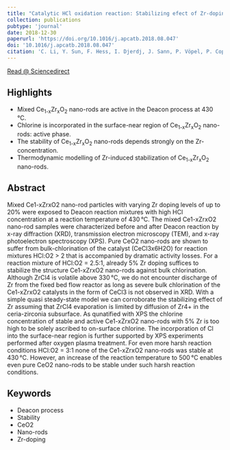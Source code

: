 ```yaml
---
title: "Catalytic HCl oxidation reaction: Stabilizing efect of Zr-doping on CeO<sub>2</sub> nano-rods"
collection: publications
pubtype: 'journal'
date: 2018-12-30
paperurl: 'https://doi.org/10.1016/j.apcatb.2018.08.047'
doi: '10.1016/j.apcatb.2018.08.047'
citation: 'C. Li, Y. Sun, F. Hess, I. Djerdj, J. Sann, P. Vöpel, P. Cop, Y. Guo, B.M. Smarsly, H. Over. <i>Appl. Catal. B</i> 239 (<b>2018</b>) 628-635.'
---
```


[Read @ Sciencedirect](https://www.sciencedirect.com/science/article/pii/S0926337318307859)

Highlights
----------
* Mixed Ce<sub>1-x</sub>Zr<sub>x</sub>O<sub>2</sub> nano-rods are active in the Deacon process at 430 °C.
* Chlorine is incorporated in the surface-near region of Ce<sub>1-x</sub>Zr<sub>x</sub>O<sub>2</sub> nano-rods: active phase.
* The stability of Ce<sub>1-x</sub>Zr<sub>x</sub>O<sub>2</sub> nano-rods depends strongly on the Zr-concentration.
* Thermodynamic modelling of Zr-induced stabilization of Ce<sub>1-x</sub>Zr<sub>x</sub>O<sub>2</sub> nano-rods.

Abstract
--------
Mixed Ce1-xZrxO2 nano-rod particles with varying Zr doping levels of up to 20% were exposed to Deacon reaction mixtures with high HCl concentration at a reaction temperature of 430 °C. The mixed Ce1-xZrxO2 nano-rod samples were characterized before and after Deacon reaction by x-ray diffraction (XRD), transmission electron microscopy (TEM), and x-ray photoelectron spectroscopy (XPS). Pure CeO2 nano-rods are shown to suffer from bulk-chlorination of the catalyst (CeCl3x6H2O) for reaction mixtures HCl:O2 > 2 that is accompanied by dramatic activity losses. For a reaction mixture of HCl:O2 = 2.5:1, already 5% Zr doping suffices to stabilize the structure Ce1-xZrxO2 nano-rods against bulk chlorination. Although ZrCl4 is volatile above 330 °C, we do not encounter discharge of Zr from the fixed bed flow reactor as long as severe bulk chlorination of the Ce1-xZrxO2 catalysts in the form of CeCl3 is not observed in XRD. With a simple quasi steady-state model we can corroborate the stabilizing effect of Zr assuming that ZrCl4 evaporation is limited by diffusion of Zr4+ in the ceria-zirconia subsurface. As qunatified with XPS the chlorine concentration of stable and active Ce1-xZrxO2 nano-rods with 5% Zr is too high to be solely ascribed to on-surface chlorine. The incorporation of Cl into the surface-near region is further supported by XPS experiments performed after oxygen plasma treatment. For even more harsh reaction conditions HCl:O2 = 3:1 none of the Ce1-xZrxO2 nano-rods was stable at 430 °C. However, an increase of the reaction temperature to 500 °C enables even pure CeO2 nano-rods to be stable under such harsh reaction conditions.

Keywords
--------
* Deacon process
* Stability
* CeO2
* Nano-rods
* Zr-doping
